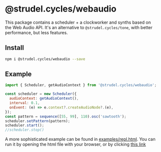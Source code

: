 # @strudel.cycles/webaudio

This package contains a scheduler + a clockworker and synths based on the Web Audio API.
It's an alternative to `@strudel.cycles/tone`, with better performance, but less features.

## Install

```sh
npm i @strudel.cycles/webaudio --save
```

## Example

```js
import { Scheduler, getAudioContext } from '@strudel.cycles/webaudio';

const scheduler = new Scheduler({
  audioContext: getAudioContext(),
  interval: 0.1,
  onEvent: (e) => e.context?.createAudioNode?.(e),
});
const pattern = sequence([55, 99], 110).osc('sawtooth');
scheduler.setPattern(pattern);
scheduler.start();
//scheduler.stop()
```

A more sophisticated example can be found in [examples/repl.html](./examples/repl.html).
You can run it by opening the html file with your browser, or by clicking [this link](https://raw.githack.com/tidalcycles/strudel/main/packages/webaudio/examples/repl.html)
